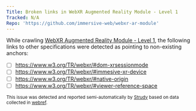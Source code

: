 ```yaml
---
Title: Broken links in WebXR Augmented Reality Module - Level 1
Tracked: N/A
Repo: 'https://github.com/immersive-web/webxr-ar-module'
---
```


While crawling [WebXR Augmented Reality Module - Level 1](https://immersive-web.github.io/webxr-ar-module/), the following links to other specifications were detected as pointing to non-existing anchors:
* [ ] https://www.w3.org/TR/webxr/#dom-xrsessionmode
* [ ] https://www.w3.org/TR/webxr/#immesive-xr-device
* [ ] https://www.w3.org/TR/webxr/#native-origin
* [ ] https://www.w3.org/TR/webxr/#viewer-reference-space

<sub>This issue was detected and reported semi-automatically by [Strudy](https://github.com/w3c/strudy/) based on data collected in [webref](https://github.com/w3c/webref/).</sub>
